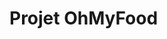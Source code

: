 <h1>Projet OhMyFood</h1>
<a href src="https://user.oc-static.com/upload/2022/06/22/16559016787093_Untitled%20design.png" alt="photo Ohmyfood version mobile et desktop"></a>  
